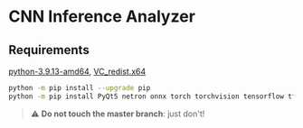 # CNN Inference Analyzer
## Requirements
[python-3.9.13-amd64](https://www.python.org/downloads/release/python-3913/), [VC_redist.x64](https://docs.microsoft.com/en-us/cpp/windows/latest-supported-vc-redist?view=msvc-170)
```sh
python -m pip install --upgrade pip
python -m pip install PyQt5 netron onnx torch torchvision tensorflow tf2onnx fpdf
```
> :warning: **Do not touch the master branch**: just don't!

